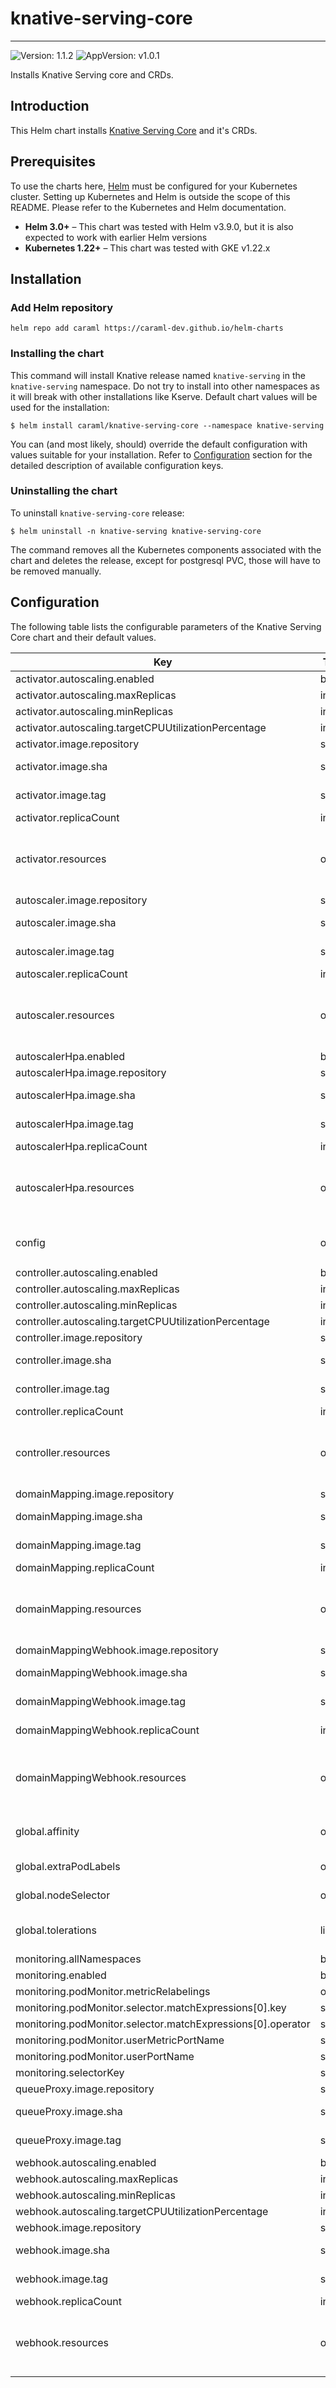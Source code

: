 # knative-serving-core

---
![Version: 1.1.2](https://img.shields.io/badge/Version-1.1.2-informational?style=flat-square)
![AppVersion: v1.0.1](https://img.shields.io/badge/AppVersion-v1.0.1-informational?style=flat-square)

Installs Knative Serving core and CRDs.

## Introduction

This Helm chart installs [Knative Serving Core](https://knative.dev/docs/serving/) and it's CRDs.

## Prerequisites

To use the charts here, [Helm](https://helm.sh/) must be configured for your
Kubernetes cluster. Setting up Kubernetes and Helm is outside the scope of
this README. Please refer to the Kubernetes and Helm documentation.

- **Helm 3.0+** – This chart was tested with Helm v3.9.0, but it is also expected to work with earlier Helm versions
- **Kubernetes 1.22+** – This chart was tested with GKE v1.22.x

## Installation

### Add Helm repository

```shell
helm repo add caraml https://caraml-dev.github.io/helm-charts
```

### Installing the chart

This command will install Knative release named `knative-serving` in the `knative-serving` namespace.
Do not try to install into other namespaces as it will break with other installations like Kserve.
Default chart values will be used for the installation:
```shell
$ helm install caraml/knative-serving-core --namespace knative-serving
```

You can (and most likely, should) override the default configuration with values suitable for your installation.
Refer to [Configuration](#configuration) section for the detailed description of available configuration keys.

### Uninstalling the chart

To uninstall `knative-serving-core` release:
```shell
$ helm uninstall -n knative-serving knative-serving-core
```

The command removes all the Kubernetes components associated with the chart and deletes the release,
except for postgresql PVC, those will have to be removed manually.

## Configuration

The following table lists the configurable parameters of the Knative Serving Core chart and their default values.

| Key | Type | Default | Description |
|-----|------|---------|-------------|
| activator.autoscaling.enabled | bool | `true` | Enables autoscaling for activator deployment. |
| activator.autoscaling.maxReplicas | int | `20` | Maximum number of replicas for activator. |
| activator.autoscaling.minReplicas | int | `1` | Minimum number of replicas for activator. |
| activator.autoscaling.targetCPUUtilizationPercentage | int | `50` | Target CPU utlisation before it scales up/down. |
| activator.image.repository | string | `"gcr.io/knative-releases/knative.dev/serving/cmd/activator"` | Repository of the activator image |
| activator.image.sha | string | `"ca607f73e5daef7f3db0358e145220f8423e93c20ee7ea9f5595f13bd508289a"` | SHA256 of the activator image, either provide tag or SHA (SHA will be given priority) |
| activator.image.tag | string | `""` | Tag of the activator image, either provide tag or SHA (SHA will be given priority) |
| activator.replicaCount | int | `1` | Number of replicas for the activator deployment. |
| activator.resources | object | `{"limits":{"cpu":"1000m","memory":"600Mi"},"requests":{"cpu":"300m","memory":"100Mi"}}` | Resources requests and limits for activator. This should be set according to your cluster capacity and service level objectives. Reference: https://kubernetes.io/docs/concepts/configuration/manage-resources-containers/ |
| autoscaler.image.repository | string | `"gcr.io/knative-releases/knative.dev/serving/cmd/autoscaler"` | Repository of the autoscaler image |
| autoscaler.image.sha | string | `"31aed8b5b241147585cb0e48366451a96354fc6036d6a5667997237c1d302d98"` | SHA256 of the autoscaler image, either provide tag or SHA (SHA will be given priority) |
| autoscaler.image.tag | string | `""` | Tag of the autoscaler image, either provide tag or SHA (SHA will be given priority) |
| autoscaler.replicaCount | int | `1` | Number of replicas for the autoscaler deployment. |
| autoscaler.resources | object | `{"limits":{"cpu":"1000m","memory":"1000Mi"},"requests":{"cpu":"500m","memory":"500Mi"}}` | Resources requests and limits for autoscaler. This should be set according to your cluster capacity and service level objectives. Reference: https://kubernetes.io/docs/concepts/configuration/manage-resources-containers/ |
| autoscalerHpa.enabled | bool | `true` |  |
| autoscalerHpa.image.repository | string | `"gcr.io/knative-releases/knative.dev/serving/cmd/autoscaler-hpa"` | Repository of the autoscaler image |
| autoscalerHpa.image.sha | string | `"c7020d14b51862fae8e92da7b0442aa7843eb81c32699d158a3b24c19d5af8d4"` | SHA256 of the autoscaler image, either provide tag or SHA (SHA will be given priority) |
| autoscalerHpa.image.tag | string | `""` | Tag of the autoscaler image, either provide tag or SHA (SHA will be given priority) |
| autoscalerHpa.replicaCount | int | `1` | Number of replicas for the autoscaler deployment. |
| autoscalerHpa.resources | object | `{"limits":{"cpu":1,"memory":"128Mi"},"requests":{"cpu":"500m","memory":"128Mi"}}` | Resources requests and limits for autoscaler. This should be set according to your cluster capacity and service level objectives. Reference: https://kubernetes.io/docs/concepts/configuration/manage-resources-containers/ |
| config | object | `{"autoscaler":{},"buckets":"1","defaults":{},"deployment":{"queueSidecarImage":"gcr.io/knative-releases/knative.dev/serving/cmd/queue@sha256:80dfb4568e08e43093f93b2cae9401f815efcb67ad8442d1f7f4c8a41e071fbe"},"domain":{},"features":{},"gc":{},"leaderElection":{"lease-duration":"15s","renew-deadline":"10s","retry-period":"2s"},"logging":{"logging.request-log-template":""},"network":{},"observability":{},"tracing":{}}` | Please check out the Knative documentation in https://github.com/knative/serving/releases/download/knative-v1.0.1/serving-core.yaml |
| controller.autoscaling.enabled | bool | `true` | Enables autoscaling for controller deployment. |
| controller.autoscaling.maxReplicas | int | `20` | Maximum number of replicas for controller. |
| controller.autoscaling.minReplicas | int | `1` | Minimum number of replicas for controller. |
| controller.autoscaling.targetCPUUtilizationPercentage | int | `50` | Target CPU utlisation before it scales up/down. |
| controller.image.repository | string | `"gcr.io/knative-releases/knative.dev/serving/cmd/controller"` | Repository of the controller image |
| controller.image.sha | string | `"c5a77d5642065ff3452d9b043a7226b85bfc81dc068f8dded905abf88d917a4d"` | SHA256 of the controller image, either provide tag or SHA (SHA will be given priority) |
| controller.image.tag | string | `""` | Tag of the controller image, either provide tag or SHA (SHA will be given priority) |
| controller.replicaCount | int | `1` | Number of replicas for the controller deployment. |
| controller.resources | object | `{"limits":{"cpu":"1000m","memory":"1000Mi"},"requests":{"cpu":"500m","memory":"500Mi"}}` | Resources requests and limits for controller. This should be set according to your cluster capacity and service level objectives. Reference: https://kubernetes.io/docs/concepts/configuration/manage-resources-containers/ |
| domainMapping.image.repository | string | `"gcr.io/knative-releases/knative.dev/serving/cmd/domain-mapping"` | Repository of the domain mapping image |
| domainMapping.image.sha | string | `"6b5356cf3a2b64d52cbbf1bc0de376b816c4d3f610ccc8ff2dabf3d259c0996b"` | SHA256 of the domain mapping image, either provide tag or SHA (SHA will be given priority) |
| domainMapping.image.tag | string | `""` | Tag of the domain mapping image, either provide tag or SHA (SHA will be given priority) |
| domainMapping.replicaCount | int | `1` | Number of replicas for the domain mapping deployment. |
| domainMapping.resources | object | `{"limits":{"cpu":"300m","memory":"400Mi"},"requests":{"cpu":"30m","memory":"40Mi"}}` | Resources requests and limits for domain mapping. This should be set according to your cluster capacity and service level objectives. Reference: https://kubernetes.io/docs/concepts/configuration/manage-resources-containers/ |
| domainMappingWebhook.image.repository | string | `"gcr.io/knative-releases/knative.dev/serving/cmd/domain-mapping-webhook"` | Repository of the domain mapping webhook image |
| domainMappingWebhook.image.sha | string | `"d0cc86f2002660c4804f6e0aed8218d39384c73a8b5006c9ac558becd8f48aa6"` | SHA256 of the domain mapping webhook image, either provide tag or SHA (SHA will be given priority) |
| domainMappingWebhook.image.tag | string | `""` | Tag of the domain mapping webhook image, either provide tag or SHA (SHA will be given priority) |
| domainMappingWebhook.replicaCount | int | `1` | Number of replicas for the domain mapping webhook deployment. |
| domainMappingWebhook.resources | object | `{"limits":{"cpu":"500m","memory":"500Mi"},"requests":{"cpu":"100m","memory":"100Mi"}}` | Resources requests and limits for domain mapping webhook. This should be set according to your cluster capacity and service level objectives. Reference: https://kubernetes.io/docs/concepts/configuration/manage-resources-containers/ |
| global.affinity | object | `{}` | Assign custom affinity rules to the prometheus operator ref: https://kubernetes.io/docs/concepts/configuration/assign-pod-node/ |
| global.extraPodLabels | object | `{}` | Extra pod labels in a map[string]string format, most likely to be used for the costing labels. |
| global.nodeSelector | object | `{}` | Define which Nodes the Pods are scheduled on. ref: https://kubernetes.io/docs/user-guide/node-selection/ |
| global.tolerations | list | `[]` | If specified, the pod's tolerations. ref: https://kubernetes.io/docs/concepts/configuration/taint-and-toleration/ |
| monitoring.allNamespaces | bool | `true` |  |
| monitoring.enabled | bool | `false` |  |
| monitoring.podMonitor.metricRelabelings | object | `{}` |  |
| monitoring.podMonitor.selector.matchExpressions[0].key | string | `"{{ .Values.monitoring.selectorKey }}"` |  |
| monitoring.podMonitor.selector.matchExpressions[0].operator | string | `"Exists"` |  |
| monitoring.podMonitor.userMetricPortName | string | `"http-usermetric"` |  |
| monitoring.podMonitor.userPortName | string | `"user-port"` |  |
| monitoring.selectorKey | string | `"serving.knative.dev/revision"` |  |
| queueProxy.image.repository | string | `"gcr.io/knative-releases/knative.dev/serving/cmd/queue"` | Repository of the queue proxy image |
| queueProxy.image.sha | string | `"80dfb4568e08e43093f93b2cae9401f815efcb67ad8442d1f7f4c8a41e071fbe"` | SHA256 of the queue proxy image, either provide tag or SHA (SHA will be given priority) |
| queueProxy.image.tag | string | `""` | Tag of the queue proxy image, either provide tag or SHA (SHA will be given priority) |
| webhook.autoscaling.enabled | bool | `true` | Enables autoscaling for webhook deployment. |
| webhook.autoscaling.maxReplicas | int | `20` | Maximum number of replicas for webhook. |
| webhook.autoscaling.minReplicas | int | `1` | Minimum number of replicas for webhook. |
| webhook.autoscaling.targetCPUUtilizationPercentage | int | `50` | Target CPU utlisation before it scales up/down. |
| webhook.image.repository | string | `"gcr.io/knative-releases/knative.dev/serving/cmd/webhook"` | Repository of the webhook image |
| webhook.image.sha | string | `"bd954ec8ced56e359bd4f60ee1886b20000df14126688c796383a3ae40cfffc0"` | SHA256 of the webhook image, either provide tag or SHA (SHA will be given priority) |
| webhook.image.tag | string | `""` | Tag of the webhook image, either provide tag or SHA (SHA will be given priority) |
| webhook.replicaCount | int | `1` | Number of replicas for the webhook deployment. |
| webhook.resources | object | `{"limits":{"cpu":"200m","memory":"500Mi"},"requests":{"cpu":"100m","memory":"100Mi"}}` | Resources requests and limits for webhook. This should be set according to your cluster capacity and service level objectives. Reference: https://kubernetes.io/docs/concepts/configuration/manage-resources-containers/ |
